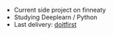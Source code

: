 - Current side project on finneaty
- Studying Deeplearn / Python
- Last delivery: [doitfirst](https://chromewebstore.google.com/detail/doitfirst/mjookhejbgffdhaiibcdkfmmhbocdgea)
